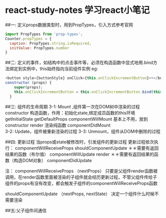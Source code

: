 # react-study-notes 学习react小笔记
##一: 定义props数据类型时，用到PropTypes，引入方式参考官网
```js
import PropTypes from 'prop-types';
Counter.propTypes = {
  caption: PropTypes.string.isRequired,
  initValue: PropTypes.number
}
```
##二: 定义的事件，如结构中的点击事件等，必须在构造函数中显式地用.bind方法绑定到实例中，this始终指向当前组件实例
eg:
```js
<button style={buttonStyle} onClick={this.onClickIncrementButton}>+</button>
constructor (props) {
    super(props);
    this.onClickIncrementButton = this.onClickIncrementButton.bind(this);
  }
```
##三: 组件的生命周期
3-1: Mount ,组件第一次在DOM树中渲染的过程
constructor 构造函数，作用：初始化state,绑定成员函数的this环境
getInitialState
getDefaultProps
componentWillMount 基本上不用，放到constructor
render  渲染纯函数
componentDidMount  
3-2: Update，组件被重新渲染的过程
3-3: Unmount，组件从DOM中删除的过程

##四: 更新过程
当props或state被修改时，引发组件的更新过程
更新过程依次执行：
componentWillReceiveProps
shouldComponentUpdate  ＊＊需要有返回结果的函数（布尔值）
componentWillUpdate
render  ＊＊需要有返回结果的函数（构造DOM对象）
componentDidUpdate

注：
componentWillReceiveProps  （nextProps）
只要是父组件render函数被调用，在render函数里面被渲染的子组件就会经历更新过程，不管父组件传给子组件的props有没有改变，都会触发子组件的componentWillReceiveProps函数

shouldComponentUpdate （nextProps, nextState）
决定一个组件什么时候不需要渲染

##五:父子组件间通信

